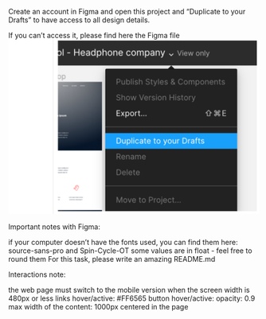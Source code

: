 Create an account in Figma and open this project and “Duplicate to your Drafts” to have access to all design details.

If you can’t access it, please find here the Figma file
![screenshot](./assets/readme.PNG)


Important notes with Figma:

if your computer doesn’t have the fonts used, you can find them here: source-sans-pro and Spin-Cycle-OT
some values are in float - feel free to round them
For this task, please write an amazing README.md

Interactions note:

the web page must switch to the mobile version when the screen width is 480px or less
links hover/active: #FF6565
button hover/active: opacity: 0.9
max width of the content: 1000px centered in the page